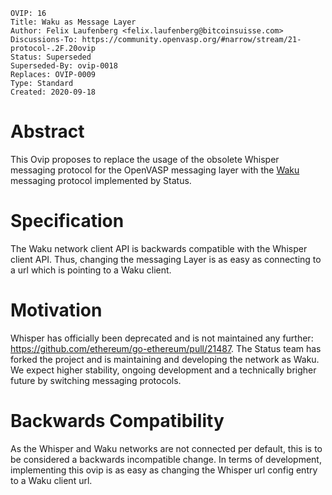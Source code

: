 ```
OVIP: 16
Title: Waku as Message Layer
Author: Felix Laufenberg <felix.laufenberg@bitcoinsuisse.com>
Discussions-To: https://community.openvasp.org/#narrow/stream/21-protocol-.2F.20ovip
Status: Superseded
Superseded-By: ovip-0018
Replaces: OVIP-0009
Type: Standard
Created: 2020-09-18
```
# Abstract

This Ovip proposes to replace the usage of the obsolete Whisper messaging protocol for the OpenVASP messaging layer with the [Waku](https://github.com/status-im/nim-waku) messaging protocol implemented by Status.

# Specification

The Waku network client API is backwards compatible with the Whisper client API. Thus, changing the messaging Layer is as easy as connecting to a url which is pointing to a Waku client.

# Motivation

Whisper has officially been deprecated and is not maintained any further: https://github.com/ethereum/go-ethereum/pull/21487.
The Status team has forked the project and is maintaining and developing the network as Waku. We expect higher stability, ongoing development and a technically brigher future by switching messaging protocols.

# Backwards Compatibility

As the Whisper and Waku networks are not connected per default, this is to be considered a backwards incompatible change. In terms of development, implementing this ovip is as easy as changing the Whisper url config entry to a Waku client url.
